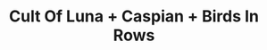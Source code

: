 ---
layout: post
category: concert
title: Cult Of Luna + Caspian + Birds In Rows
artists: 
- Cult Of Luna
- Caspian
- Birds In Rows
place: 
- L'Aéronef
country: France
city: Lille
---